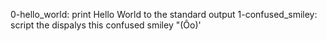 0-hello_world: print Hello World to the standard output
1-confused_smiley: script the dispalys this confused smiley "(Ôo)' 
